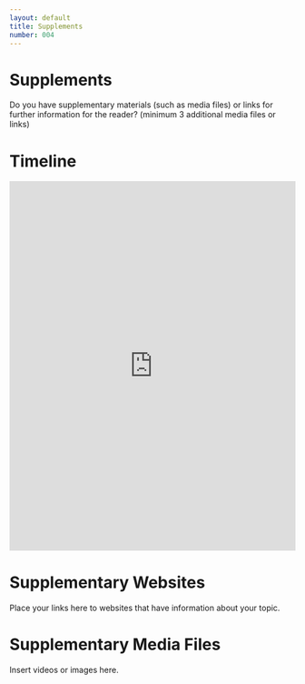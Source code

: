 ```yaml
---
layout: default
title: Supplements
number: 004
---
```


# Supplements

Do you have supplementary materials (such as media files) or links for further information for the reader? (minimum 3 additional media files or links)

# Timeline

<iframe class='timeline-iframe' src='https://cdn.knightlab.com/libs/timeline3/latest/embed/index.html?source=12ZNkEbnN4RnsWLrW2Ekpz2cQV_2QA-3WgJTP4WUKduk&font=Default&lang=en&initial_zoom=2&height=650' width='100%' height='650' webkitallowfullscreen mozallowfullscreen allowfullscreen frameborder='0'></iframe>

# Supplementary Websites

Place your links here to websites that have information about your topic.

# Supplementary Media Files

Insert videos or images here.